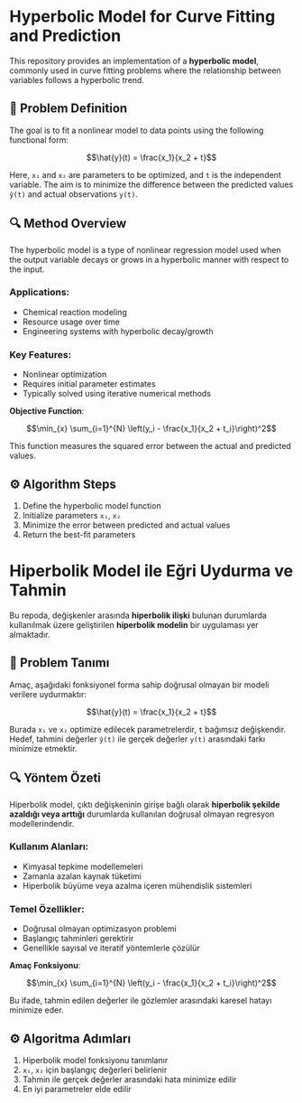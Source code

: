 # Hyperbolic Model for Curve Fitting and Prediction

This repository provides an implementation of a **hyperbolic model**, commonly used in curve fitting problems where the relationship between variables follows a hyperbolic trend.

## 📌 Problem Definition

The goal is to fit a nonlinear model to data points using the following functional form:

```math
\hat{y}(t) = \frac{x_1}{x_2 + t}
````

Here, `x₁` and `x₂` are parameters to be optimized, and `t` is the independent variable. The aim is to minimize the difference between the predicted values `ŷ(t)` and actual observations `y(t)`.

## 🔍 Method Overview

The hyperbolic model is a type of nonlinear regression model used when the output variable decays or grows in a hyperbolic manner with respect to the input.

### Applications:

* Chemical reaction modeling
* Resource usage over time
* Engineering systems with hyperbolic decay/growth

### Key Features:

* Nonlinear optimization
* Requires initial parameter estimates
* Typically solved using iterative numerical methods

**Objective Function**:

```math
\min_{x} \sum_{i=1}^{N} \left(y_i - \frac{x_1}{x_2 + t_i}\right)^2
```

This function measures the squared error between the actual and predicted values.

## ⚙️ Algorithm Steps

1. Define the hyperbolic model function
2. Initialize parameters `x₁`, `x₂`
3. Minimize the error between predicted and actual values
4. Return the best-fit parameters




# Hiperbolik Model ile Eğri Uydurma ve Tahmin

Bu repoda, değişkenler arasında **hiperbolik ilişki** bulunan durumlarda kullanılmak üzere geliştirilen **hiperbolik modelin** bir uygulaması yer almaktadır.

## 📌 Problem Tanımı

Amaç, aşağıdaki fonksiyonel forma sahip doğrusal olmayan bir modeli verilere uydurmaktır:

```math
\hat{y}(t) = \frac{x_1}{x_2 + t}
````

Burada `x₁` ve `x₂` optimize edilecek parametrelerdir, `t` bağımsız değişkendir. Hedef, tahmini değerler `ŷ(t)` ile gerçek değerler `y(t)` arasındaki farkı minimize etmektir.

## 🔍 Yöntem Özeti

Hiperbolik model, çıktı değişkeninin girişe bağlı olarak **hiperbolik şekilde azaldığı veya arttığı** durumlarda kullanılan doğrusal olmayan regresyon modellerindendir.

### Kullanım Alanları:

* Kimyasal tepkime modellemeleri
* Zamanla azalan kaynak tüketimi
* Hiperbolik büyüme veya azalma içeren mühendislik sistemleri

### Temel Özellikler:

* Doğrusal olmayan optimizasyon problemi
* Başlangıç tahminleri gerektirir
* Genellikle sayısal ve iteratif yöntemlerle çözülür

**Amaç Fonksiyonu**:

```math
\min_{x} \sum_{i=1}^{N} \left(y_i - \frac{x_1}{x_2 + t_i}\right)^2
```

Bu ifade, tahmin edilen değerler ile gözlemler arasındaki karesel hatayı minimize eder.

## ⚙️ Algoritma Adımları

1. Hiperbolik model fonksiyonu tanımlanır
2. `x₁`, `x₂` için başlangıç değerleri belirlenir
3. Tahmin ile gerçek değerler arasındaki hata minimize edilir
4. En iyi parametreler elde edilir
